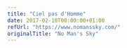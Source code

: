 ```yaml
---
title: "Ciel pas d'Homme"
date: 2017-02-10T00:00:00+01:00
refUrl: "https://www.nomanssky.com/" 
originalTitle: "No Man's Sky"
---
```

